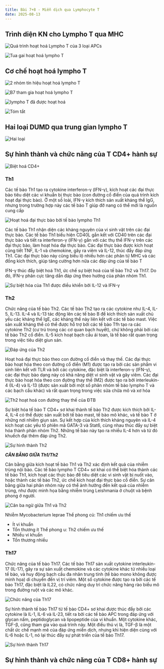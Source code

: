 ```yaml
---
title: Bài 7+8 - Miễn dịch qua Lymphocyte T
date: 2025-08-13
---
```

## Trình diện KN cho Lympho T qua MHC

![Quá trình hoạt hoá Lympho T của 3 loại APCs](/y2/mddc/7-8-apc-hoathoa-t.png)

![Tua gai hoạt hoá lympho T](/y2/mddc/7-8-tua-gai-hoathoa-t.png)

## Cơ chế hoạt hoá lympho T

![2 nhóm tín hiệu hoạt hoá lympho T](/y2/mddc/7-8-tinhieu-hoathoa-t.png)

![B7 tham gia hoạt hoá lympho T](/y2/mddc/7-8-b7-hoathoa-t.png)

![lympho T đã được hoạt hoá](/y2/mddc/7-8-quatrinh-hoathoa-t.png)

![Tóm tắt](/y2/mddc/7-8-tomtat-hoathoa-t.png)

## Hai loại DUMD qua trung gian lympho T

![Hai loại](/y2/mddc/7-8-dapung-cd4-cd8.png)

## Sự hình thành và chức năng của T CD4+ hành sự

![Biệt hoá CD4+](/y2/mddc/7-8-biethoa-cd4.png)

### Th1

 Các tế bào Th1 tạo ra cytokine interferon-γ (IFN-γ), kích hoạt các đại thực bào tiêu diệt các vi khuẩn bị thực bào (con đường cổ điển của quá trình kích hoạt đại thực bào). Ở một số loài, IFN-γ kích thích sản xuất kháng thể IgG, nhưng trong trường hợp này các tế bào T giúp đỡ nang có thể mới là nguồn cung cấp

![Hoạt hoá đại thực bào bởi tế bào lympho Th1](/y2/mddc/7-8-dtb-dapung-th1.png)

Các tế bào Th1 nhận diện các kháng nguyên của vi sinh vật trên các đại thực bào. Các tế bào Th1 biểu hiện CD40L gắn kết với CD40 trên các đại thực bào và tiết ra interferon-γ (IFN-γ) gắn với các thụ thể IFN-γ trên các đại thực bào, làm hoạt hóa đại thực bào. Các đại thực bào được kích hoạt cũng tiết TNF, IL-1 và chemokine, gây ra viêm và IL-12, thúc đẩy đáp ứng Th1. Các đại thực bào này cũng biểu lộ nhiều hơn các phân tử MHC và các đồng kích thích, giúp tăng cường hơn nữa các đáp ứng của tế bào T

IFN-γ thúc đẩy biệt hoá Th1, ức chế sự biệt hoá của tế bào Th2 và Th17. Do đó, IFN-γ phân cực tăng dần đáp ứng theo hướng của phân nhóm Th1.

![Sự biệt hóa của Th1 được điều khiển bởi IL-12 và IFN-γ](/y2/mddc/7-8-th1-cytokin.png)

### Th2

Chức năng của tế bào Th2. Các tế bào Th2 tạo ra các cytokine như IL-4, IL-5, IL-13. IL-4 và IL-13 tác động lên các tế bào B để kích thích sản xuất chủ yếu các kháng thể IgE, các kháng thể này liên kết với các tế bào mast. Việc sản xuất kháng thể có thể được hỗ trợ bởi các tế bào Tfh tạo ra các cytokine Th2 (cư trú trong các cơ quan bạch huyết), chứ không phải bởi các tế bào Th2 cổ điển. IL-5 kích hoạt bạch cầu ái toan, là tế bào rất quan trọng trong việc tiêu diệt giun sán.

![Đáp ứng của Th2](/y2/mddc/7-8-dapung-th2.png)

Hoạt hoá đại thực bào theo con đường cổ điển và thay thế. Các đại thực bào hoạt hóa theo con đường cổ điển (M1) được tạo ra bởi các sản phẩm vi sinh liên kết với TLR và bởi các cytokine, đặc biệt là interferon-γ (IFN-γ), các đại thực bào dạng này có khả năng diệt vi sinh vật và gây viêm. Các đại thực bào hoạt hóa theo con đường thay thế (M2) được tạo ra bởi interleukin-4 (IL-4) và IL-13 (được sản xuất bởi một số phân nhóm tế bào lympho T và các bạch cầu khác) và rất quan trọng trong việc sửa chữa mô và xơ hóa

![Th2 hoạt hoá con đường thay thế của ĐTB](/y2/mddc/7-8-th2-dtb.png)

Sự biệt hóa tế bào T CD4+ sơ
khai thành tế bào Th2 được kích thích
bởi IL-4, IL-4 có thể được sản xuất bởi
tế bào mast, tế bào mô khác, và tế bào T
ở những nơi nhiễm giun sán. Sự kết hợp
của kích thích kháng nguyên và IL-4
kích hoạt các yếu tố phiên mã GATA-3
và Stat6, cùng nhau thúc đẩy sự biệt
hóa thành phân nhóm Th2. Những tế
bào này tạo ra nhiều IL-4 hơn và từ đó
khuếch đại thêm đáp ứng Th2.

![Sự hình thành Th2](/y2/mddc/7-8-hinhthanh-th2.png)

***CÂN BẰNG GIỮA Th1/Th2***

Cân bằng giữa kích hoạt tế bào Th1 và Th2 xác định kết quả của nhiễm
trùng nội bào. Các tế bào lympho T CD4+ sơ khai có thể biệt hóa thành các tế bào
Th1, kích hoạt các thực bào để tiêu diệt các vi sinh vật bị nuốt vào, hoặc thành các tế
bào Th2, ức chế kích hoạt đại thực bào cổ điển. Sự cân bằng giữa hai phân nhóm
này có thể ảnh hưởng đến kết quả của nhiễm trùng, như được minh họa bằng nhiễm
trùng Leishmania ở chuột và bệnh phong ở người.

![Cân ba ngừ giữa Th1 và Th2](/y2/mddc/7-8-cb-th1-th2.png)

Nhiễm Mycobacterium	leprae
Thể phong củ:	Th1	chiếm ưu thế
- Ít vi	khuẩn
- Tổn thương ít
Thể phong u:	Th2	chiếm ưu thế
- Nhiều vi	khuẩn
- Tổn thương nhiều

### Th17

Chức năng của tế bào
Th17. Các tế bào Th17 sản xuất
cytokine interleukin-17 (IL-17), gây
ra sự sản xuất chemokine và các
cytokine khác từ nhiều loại tế bào,
và huy động bạch cầu đa nhân
trung tính (tế bào mono không
được minh họa) di chuyển đến vị trí
viêm. Một số cytokine được tạo ra
bởi các tế bào Th17, đặc biệt là IL22, có chức năng duy trì chức năng
hàng rào biểu mô trong đường ruột
và các mô khác.

![Chức năng của Th17](/y2/mddc/7-8-chucnang-th17.png)

Sự hình thành tế bào Th17 từ tế
bào CD4+ sơ khai được thúc đẩy bởi các
cytokine là IL-1, IL-6 và IL-23, tiết ra bởi
các tế bào APC trong đáp ứng với glycan
nấm, peptidoglycan và lipopeptide của vi
khuẩn. Một cytokine khác, TGF-β, cũng
tham gia vào quá trình này. Một điều thú vị
là, TGF-β là một chất ức chế mạnh mẽ của
đáp ứng miễn dịch, nhưng khi hiện diện
cùng với IL-6 hoặc IL-1, nó lại thúc đẩy sự
phát triển của tế bào Th17.

![Sự hình thành Th17](/y2/mddc/7-8-hinhthanh-th17.png)


## Sự hình thành và chức năng của T CD8+ hành sự

